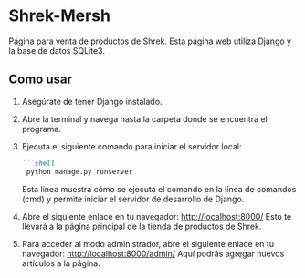 # Shrek-Mersh
Página para venta de productos de Shrek.
Esta página web utiliza Django y la base de datos SQLite3.

## Como usar
1. Asegúrate de tener Django instalado.
2. Abre la terminal y navega hasta la carpeta donde se encuentra el programa.
3. Ejecuta el siguiente comando para iniciar el servidor local:

   ```markdown
   ```shell
    python manage.py runserver
     ```
     Esta línea muestra cómo se ejecuta el comando en la línea de comandos (cmd) y permite iniciar el servidor de desarrollo de Django.

4. Abre el siguiente enlace en tu navegador: [http://localhost:8000/](http://localhost:8000/)
Esto te llevará a la página principal de la tienda de productos de Shrek.

5. Para acceder al modo administrador, abre el siguiente enlace en tu navegador: [http://localhost:8000/admin/](http://localhost:8000/admin/)
Aquí podrás agregar nuevos artículos a la página.



